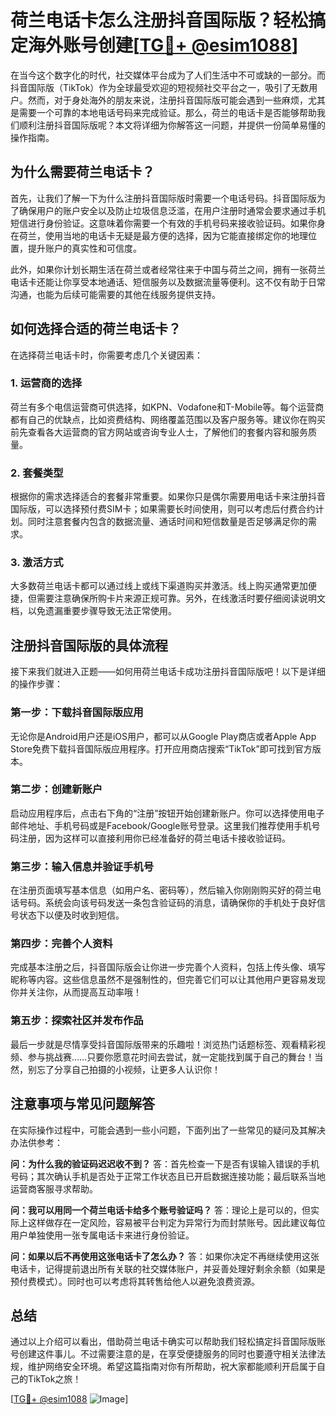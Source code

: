 # 荷兰电话卡怎么注册抖音国际版？轻松搞定海外账号创建[[TG💪+ @esim1088](https://t.me/s/esim1088)]

在当今这个数字化的时代，社交媒体平台成为了人们生活中不可或缺的一部分。而抖音国际版（TikTok）作为全球最受欢迎的短视频社交平台之一，吸引了无数用户。然而，对于身处海外的朋友来说，注册抖音国际版可能会遇到一些麻烦，尤其是需要一个可靠的本地电话号码来完成验证。那么，荷兰的电话卡是否能够帮助我们顺利注册抖音国际版呢？本文将详细为你解答这一问题，并提供一份简单易懂的操作指南。

## 为什么需要荷兰电话卡？

首先，让我们了解一下为什么注册抖音国际版时需要一个电话号码。抖音国际版为了确保用户的账户安全以及防止垃圾信息泛滥，在用户注册时通常会要求通过手机短信进行身份验证。这意味着你需要一个有效的手机号码来接收验证码。如果你身在荷兰，使用当地的电话卡无疑是最方便的选择，因为它能直接绑定你的地理位置，提升账户的真实性和可信度。

此外，如果你计划长期生活在荷兰或者经常往来于中国与荷兰之间，拥有一张荷兰电话卡还能让你享受本地通话、短信服务以及数据流量等便利。这不仅有助于日常沟通，也能为后续可能需要的其他在线服务提供支持。

## 如何选择合适的荷兰电话卡？

在选择荷兰电话卡时，你需要考虑几个关键因素：

### 1. **运营商的选择**
荷兰有多个电信运营商可供选择，如KPN、Vodafone和T-Mobile等。每个运营商都有自己的优缺点，比如资费结构、网络覆盖范围以及客户服务等。建议你在购买前先查看各大运营商的官方网站或咨询专业人士，了解他们的套餐内容和服务质量。

### 2. **套餐类型**
根据你的需求选择适合的套餐非常重要。如果你只是偶尔需要用电话卡来注册抖音国际版，可以选择预付费SIM卡；如果需要长时间使用，则可以考虑后付费合约计划。同时注意套餐内包含的数据流量、通话时间和短信数量是否足够满足你的需求。

### 3. **激活方式**
大多数荷兰电话卡都可以通过线上或线下渠道购买并激活。线上购买通常更加便捷，但需要注意确保所购卡片来源正规可靠。另外，在线激活时要仔细阅读说明文档，以免遗漏重要步骤导致无法正常使用。

## 注册抖音国际版的具体流程

接下来我们就进入正题——如何用荷兰电话卡成功注册抖音国际版吧！以下是详细的操作步骤：

### 第一步：下载抖音国际版应用
无论你是Android用户还是iOS用户，都可以从Google Play商店或者Apple App Store免费下载抖音国际版应用程序。打开应用商店搜索“TikTok”即可找到官方版本。

### 第二步：创建新账户
启动应用程序后，点击右下角的“注册”按钮开始创建新账户。你可以选择使用电子邮件地址、手机号码或是Facebook/Google账号登录。这里我们推荐使用手机号码注册，因为这样可以直接利用你已经准备好的荷兰电话卡接收验证码。

### 第三步：输入信息并验证手机号
在注册页面填写基本信息（如用户名、密码等），然后输入你刚刚购买好的荷兰电话号码。系统会向该号码发送一条包含验证码的消息，请确保你的手机处于良好信号状态下以便及时收到短信。

### 第四步：完善个人资料
完成基本注册之后，抖音国际版会让你进一步完善个人资料，包括上传头像、填写昵称等内容。这些信息虽然不是强制性的，但完善它们可以让其他用户更容易发现你并关注你，从而提高互动率哦！

### 第五步：探索社区并发布作品
最后一步就是尽情享受抖音国际版带来的乐趣啦！浏览热门话题标签、观看精彩视频、参与挑战赛……只要你愿意花时间去尝试，就一定能找到属于自己的舞台！当然，别忘了分享自己拍摄的小视频，让更多人认识你！

## 注意事项与常见问题解答

在实际操作过程中，可能会遇到一些小问题，下面列出了一些常见的疑问及其解决办法供参考：

**问：为什么我的验证码迟迟收不到？**
答：首先检查一下是否有误输入错误的手机号码；其次确认手机是否处于正常工作状态且已开启数据连接功能；最后联系当地运营商客服寻求帮助。

**问：我可以用同一个荷兰电话卡给多个账号验证吗？**
答：理论上是可以的，但实际上这样做存在一定风险，容易被平台判定为异常行为而封禁账号。因此建议每位用户单独使用一张专属电话卡来进行身份验证。

**问：如果以后不再使用这张电话卡了怎么办？**
答：如果你决定不再继续使用这张电话卡，记得提前退出所有关联的社交媒体账户，并妥善处理好剩余余额（如果是预付费模式）。同时也可以考虑将其转售给他人以避免浪费资源。

## 总结

通过以上介绍可以看出，借助荷兰电话卡确实可以帮助我们轻松搞定抖音国际版账号创建这件事儿。不过需要注意的是，在享受便捷服务的同时也要遵守相关法律法规，维护网络安全环境。希望这篇指南对你有所帮助，祝大家都能顺利开启属于自己的TikTok之旅！

[[TG💪+ @esim1088](https://t.me/s/esim1088) ![Image](https://i.postimg.cc/4NQfJmqS/Snipaste-2025-05-13-00-14-12.png)]